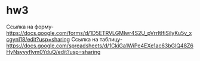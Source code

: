 # hw3
Ссылка на форму-https://docs.google.com/forms/d/1D5ETRVLGMlwr4S2U_pVrrltIfiSilyKu5v_xcgynI18/edit?usp=sharing
Ссылка на таблицу-https://docs.google.com/spreadsheets/d/1CkiGa1WiPe4EXe1ac63bGlQ48Z6HyNsyyyflym0YduQ/edit?usp=sharing

